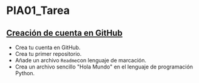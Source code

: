 # PIA01_Tarea
## <u>Creación de cuenta en GitHub</u>
* Crea tu cuenta en GitHub.
* Crea tu primer repositorio.
* Añade un archivo `Readme`con lenguaje de marcación.
* Crea un archivo sencillo "Hola Mundo" en el lenguaje de programación Python. 

